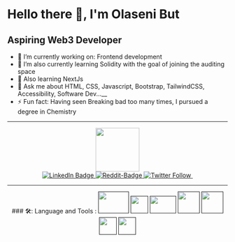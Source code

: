 # Hello there 👋, I'm Olaseni But

## Aspiring Web3 Developer

- 🔭 I’m currently working on: Frontend development
- 🌱 I’m also currently learning Solidity with the goal of joining the auditing space 
- 🌱 Also learning NextJs
- 💬 Ask me about HTML, CSS, Javascript, Bootstrap, TailwindCSS, Accessibility, Software Dev...__
- ⚡ Fun fact: Having seen Breaking bad too many times, I pursued a degree in Chemistry

<hr/>

<div id="header" align="center">
  <img src="https://media.giphy.com/media/QHE5gWI0QjqF2/giphy.gif" width="100"/>

<div id="badges">
  <a href="www.linkedin.com/in/unkuseni">
    <img src="https://img.shields.io/badge/LinkedIn-blue?style=for-the-badge&logo=linkedin&logoColor=white" alt="LinkedIn Badge"/>
  </a>
  <a href="https://www.reddit.com/user/WraithHunterr">
    <img alt="Reddit-Badge" src="https://img.shields.io/reddit/user-karma/link/wraithhunterr?color=red&label=Reddit&style=for-the-badge">
  </a>
  <a href="https://twitter.com/unkuseni">
    <img alt="Twitter Follow" src="https://img.shields.io/twitter/follow/unkuseni?style=social">
  </a>
   <a href="https://github.com/unkuseni">
   <img src="https://komarev.com/ghpvc/?username=unkuseni&style=flat-square&color=blue" alt=""/>
  </a>
</div>
</div>

<hr/>

<div id="skills" align="center">
 ### 🛠️:   Language and Tools :
            <a href=""><img src="https://www.vectorlogo.zone/logos/visualstudio_code/visualstudio_code-ar21.svg" width="70" height="50"/></a>
            <a href=""><img src="https://www.svgrepo.com/show/378786/chrome-devtools.svg" width="40" height="40"/></a>
            <a href=""><img src="https://www.svgrepo.com/show/303392/jquery-1-logo.svg" width="60" height="40"/></a>
            <a href=""><img src="https://www.svgrepo.com/show/452210/git.svg" width="50" height="50"/></a>
            <a href=""><img src="https://www.svgrepo.com/show/374061/sass.svg" width="50" height="50"/></a>
            <a href=""><img src="" width="40" height="40"/></a>
            <a href=""><img src="" width="40" height="40"/></a>
</div>
<!--
**unkuseni/unkuseni** is a ✨ _special_ ✨ repository because its `README.md` (this file) appears on your GitHub profile.

Here are some ideas to get you started:

- 🔭 I’m currently working on ...
- 🌱 I’m currently learning ...
- 👯 I’m looking to collaborate on ...
- 🤔 I’m looking for help with ...
- 💬 Ask me about ...
- 📫 How to reach me: ...
- 😄 Pronouns: ...
- ⚡ Fun fact: ...
-->
